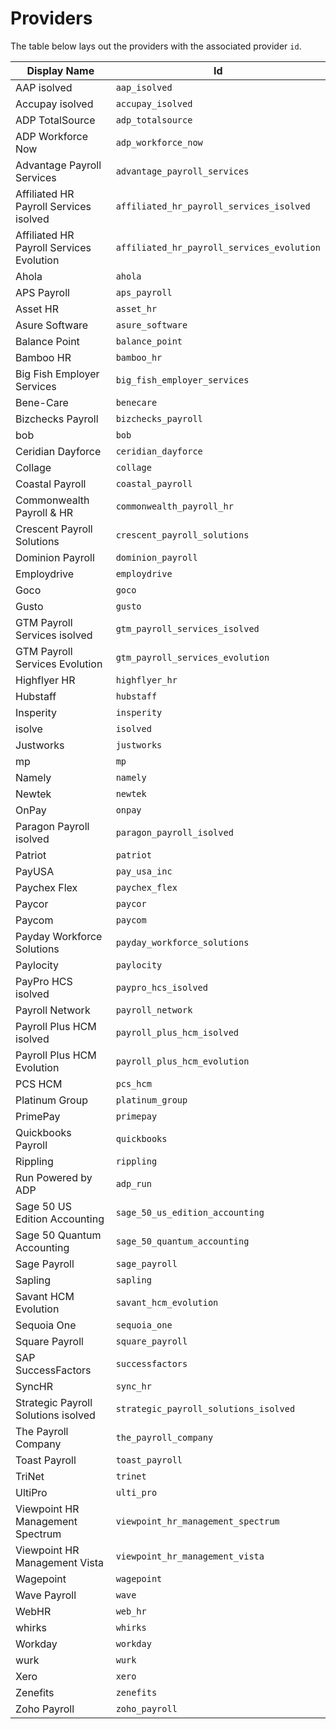 # Providers

The table below lays out the providers with the associated provider `id`.


Display Name | Id 
---------|----------
AAP isolved | `aap_isolved`
Accupay isolved | `accupay_isolved`
ADP TotalSource | `adp_totalsource`
ADP Workforce Now | `adp_workforce_now`
Advantage Payroll Services | `advantage_payroll_services`
Affiliated HR Payroll Services isolved | `affiliated_hr_payroll_services_isolved`
Affiliated HR Payroll Services Evolution | `affiliated_hr_payroll_services_evolution`
Ahola | `ahola`
APS Payroll | `aps_payroll`
Asset HR | `asset_hr`
Asure Software | `asure_software`
Balance Point | `balance_point`
Bamboo HR | `bamboo_hr`
Big Fish Employer Services | `big_fish_employer_services`
Bene-Care | `benecare`
Bizchecks Payroll | `bizchecks_payroll`
bob | `bob`
Ceridian Dayforce | `ceridian_dayforce`
Collage | `collage`
Coastal Payroll | `coastal_payroll`
Commonwealth Payroll & HR | `commonwealth_payroll_hr`
Crescent Payroll Solutions | `crescent_payroll_solutions`
Dominion Payroll | `dominion_payroll`
Employdrive | `employdrive`
Goco | `goco`
Gusto | `gusto`
GTM Payroll Services isolved | `gtm_payroll_services_isolved`
GTM Payroll Services Evolution | `gtm_payroll_services_evolution`
Highflyer HR | `highflyer_hr`
Hubstaff | `hubstaff`
Insperity | `insperity`
isolve | `isolved`
Justworks | `justworks`
mp | `mp`
Namely | `namely`
Newtek | `newtek`
OnPay | `onpay`
Paragon Payroll isolved | `paragon_payroll_isolved`
Patriot | `patriot`
PayUSA | `pay_usa_inc`
Paychex Flex | `paychex_flex`
Paycor | `paycor`
Paycom | `paycom`
Payday Workforce Solutions | `payday_workforce_solutions`
Paylocity | `paylocity`
PayPro HCS isolved | `paypro_hcs_isolved`
Payroll Network | `payroll_network`
Payroll Plus HCM isolved | `payroll_plus_hcm_isolved`
Payroll Plus HCM Evolution | `payroll_plus_hcm_evolution`
PCS HCM | `pcs_hcm`
Platinum Group | `platinum_group`
PrimePay | `primepay`
Quickbooks Payroll | `quickbooks`
Rippling | `rippling`
Run Powered by ADP | `adp_run`
Sage 50 US Edition Accounting | `sage_50_us_edition_accounting`
Sage 50 Quantum Accounting | `sage_50_quantum_accounting`
Sage Payroll | `sage_payroll`
Sapling | `sapling`
Savant HCM Evolution | `savant_hcm_evolution`
Sequoia One | `sequoia_one`
Square Payroll | `square_payroll`
SAP SuccessFactors | `successfactors`
SyncHR | `sync_hr`
Strategic Payroll Solutions isolved | `strategic_payroll_solutions_isolved`
The Payroll Company | `the_payroll_company`
Toast Payroll | `toast_payroll`
TriNet | `trinet`
UltiPro | `ulti_pro`
Viewpoint HR Management Spectrum | `viewpoint_hr_management_spectrum`
Viewpoint HR Management Vista | `viewpoint_hr_management_vista`
Wagepoint | `wagepoint`
Wave Payroll | `wave`
WebHR | `web_hr`
whirks | `whirks`
Workday | `workday`
wurk | `wurk`
Xero | `xero`
Zenefits | `zenefits`
Zoho Payroll | `zoho_payroll`
